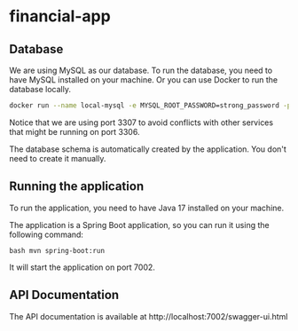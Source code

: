 # financial-app

## Database
We are using MySQL as our database. To run the database, you need to have MySQL installed on your machine. 
Or you can use Docker to run the database locally.

```bash
docker run --name local-mysql -e MYSQL_ROOT_PASSWORD=strong_password -p 3307:3306 -d mysql:8.4.0
```

Notice that we are using port 3307 to avoid conflicts with other services that might be running on port 3306.

The database schema is automatically created by the application. You don't need to create it manually.

## Running the application
To run the application, you need to have Java 17 installed on your machine.

The application is a Spring Boot application, so you can run it using the following command:

```bash mvn spring-boot:run```

It will start the application on port 7002.

## API Documentation
The API documentation is available at http://localhost:7002/swagger-ui.html


